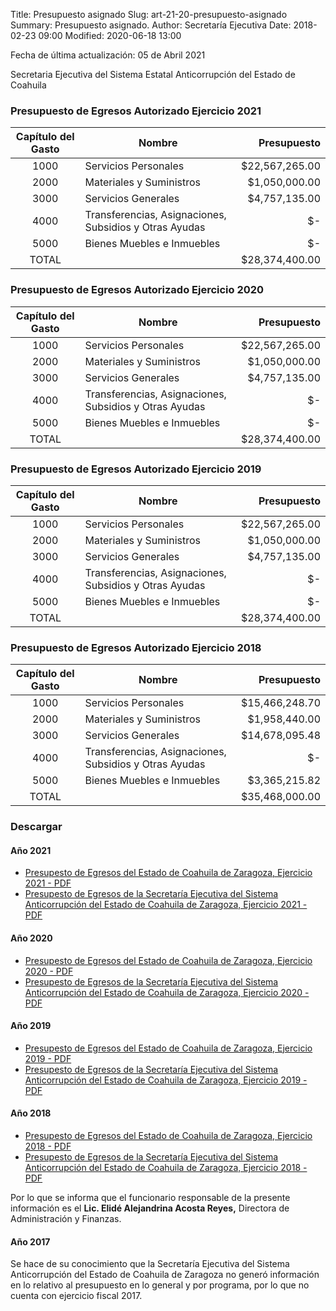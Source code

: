 Title: Presupuesto asignado
Slug: art-21-20-presupuesto-asignado
Summary: Presupuesto asignado.
Author: Secretaría Ejecutiva
Date: 2018-02-23 09:00
Modified: 2020-06-18 13:00


Fecha de última actualización: 05 de Abril 2021

Secretaria Ejecutiva del Sistema Estatal Anticorrupción del Estado de Coahuila

### Presupuesto de Egresos Autorizado Ejercicio 2021

Capítulo del Gasto | Nombre                                                 | Presupuesto
:-----------------:|--------------------------------------------------------|---------------:
1000               | Servicios Personales                                   | $22,567,265.00
2000               | Materiales y Suministros                               |  $1,050,000.00
3000               | Servicios Generales                                    |  $4,757,135.00
4000               | Transferencias, Asignaciones, Subsidios y Otras Ayudas |             $-
5000               | Bienes Muebles e Inmuebles                             |             $-
TOTAL              |                                                        | $28,374,400.00


### Presupuesto de Egresos Autorizado Ejercicio 2020

Capítulo del Gasto | Nombre                                                 | Presupuesto
:-----------------:|--------------------------------------------------------|---------------:
1000               | Servicios Personales                                   | $22,567,265.00
2000               | Materiales y Suministros                               |  $1,050,000.00
3000               | Servicios Generales                                    |  $4,757,135.00
4000               | Transferencias, Asignaciones, Subsidios y Otras Ayudas |             $-
5000               | Bienes Muebles e Inmuebles                             |             $-
TOTAL              |                                                        | $28,374,400.00

### Presupuesto de Egresos Autorizado Ejercicio 2019

Capítulo del Gasto | Nombre                                                 | Presupuesto
:-----------------:|--------------------------------------------------------|---------------:
1000               | Servicios Personales                                   | $22,567,265.00
2000               | Materiales y Suministros                               |  $1,050,000.00
3000               | Servicios Generales                                    |  $4,757,135.00
4000               | Transferencias, Asignaciones, Subsidios y Otras Ayudas |             $-
5000               | Bienes Muebles e Inmuebles                             |             $-
TOTAL              |                                                        | $28,374,400.00

### Presupuesto de Egresos Autorizado Ejercicio 2018

Capítulo del Gasto | Nombre                                                 | Presupuesto
:-----------------:|--------------------------------------------------------|---------------:
1000               | Servicios Personales                                   | $15,466,248.70
2000               | Materiales y Suministros                               |  $1,958,440.00
3000               | Servicios Generales                                    | $14,678,095.48
4000               | Transferencias, Asignaciones, Subsidios y Otras Ayudas |             $-
5000               | Bienes Muebles e Inmuebles                             |  $3,365,215.82
TOTAL              |                                                        | $35,468,000.00

### Descargar


#### Año 2021

* [Presupesto de Egresos del Estado de Coahuila de Zaragoza, Ejercicio 2021 - PDF](presupuesto-de-egresos-coahuila-de-zaragoza-ejercicio-2021.pdf)
* [Presupesto de Egresos de la Secretaría Ejecutiva del Sistema Anticorrupción del Estado de Coahuila de Zaragoza, Ejercicio 2021 - PDF](presupuesto-de-egresos-sesaec-ejercicio-2021.pdf)

#### Año 2020

* [Presupesto de Egresos del Estado de Coahuila de Zaragoza, Ejercicio 2020 - PDF](presupuesto-de-egresos-coahuila-de-zaragoza-ejercicio-2020.pdf)
* [Presupesto de Egresos de la Secretaría Ejecutiva del Sistema Anticorrupción del Estado de Coahuila de Zaragoza, Ejercicio 2020 - PDF](presupuesto-de-egresos-sesaec-ejercicio-2020.pdf)

#### Año 2019

* [Presupesto de Egresos del Estado de Coahuila de Zaragoza, Ejercicio 2019 - PDF](presupuesto-de-egresos-coahuila-de-zaragoza-ejercicio-2019.pdf)
* [Presupesto de Egresos de la Secretaría Ejecutiva del Sistema Anticorrupción del Estado de Coahuila de Zaragoza, Ejercicio 2019 - PDF](presupuesto-de-egresos-sesaec-ejercicio-2019.pdf)

#### Año 2018

* [Presupesto de Egresos del Estado de Coahuila de Zaragoza, Ejercicio 2018 - PDF](presupuesto-de-egresos-coahuila-de-zaragoza-ejercicio-2018.pdf)
* [Presupesto de Egresos de la Secretaría Ejecutiva del Sistema Anticorrupción del Estado de Coahuila de Zaragoza, Ejercicio 2018 - PDF](presupuesto-de-egresos-sesaec-ejercicio-2018.pdf)

Por lo que se informa que el funcionario responsable de la presente información es el **Lic. Elidé Alejandrina Acosta Reyes,** Directora de Administración y Finanzas.

#### Año 2017

Se hace de su conocimiento que la Secretaría Ejecutiva del Sistema Anticorrupción del Estado de Coahuila de Zaragoza no generó información en lo relativo al presupuesto en lo general y por programa, por lo que no cuenta con ejercicio fiscal 2017.
